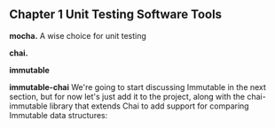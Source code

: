 ## Chapter 1 Unit Testing Software Tools


**mocha.**
A wise choice for unit testing


**chai.**

**immutable**

**immutable-chai**
We're going to start discussing Immutable in the next section, but for now let's just add it to the project, along with the chai-immutable library that extends Chai to add support for comparing Immutable data structures:
